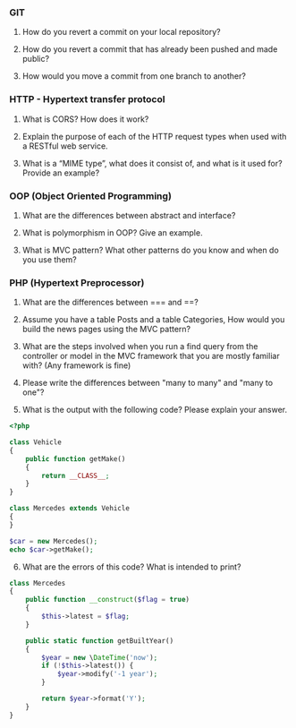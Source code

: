 ### GIT

1. How do you revert a commit on your local repository?

2. How do you revert a commit that has already been pushed and made public?

3. How would you move a commit from one branch to another?

### HTTP - Hypertext transfer protocol

1. What is CORS? How does it work?

2. Explain the purpose of each of the HTTP request types when used with a RESTful web service.

3. What is a “MIME type”, what does it consist of, and what is it used for? Provide an example?

### OOP (Object Oriented Programming)

1. What are the differences between abstract and interface?

2. What is polymorphism in OOP? Give an example.

3. What is MVC pattern? What other patterns do you know and when do you use them?

### PHP (Hypertext Preprocessor)

1. What are the differences between === and ==?

2. Assume you have a table Posts and a table Categories, How would you build the news pages using the MVC pattern?

3. What are the steps involved when you run a find query from the controller or model in the MVC framework that you are mostly familiar with? (Any framework is fine)

4. Please write the differences between "many to many" and  "many to one"?

5. What is the output with the following code? Please explain your answer.

```php
<?php

class Vehicle
{
    public function getMake()
    {
        return __CLASS__;
    }
}

class Mercedes extends Vehicle
{
}

$car = new Mercedes();
echo $car->getMake();
```

6. What are the errors of this code? What is intended to print?

```php
class Mercedes
{
    public function __construct($flag = true)
    {
        $this->latest = $flag;
    }

    public static function getBuiltYear()
    {
        $year = new \DateTime('now');
        if (!$this->latest()) {
            $year->modify('-1 year');
        }

        return $year->format('Y');
    }
}
```
